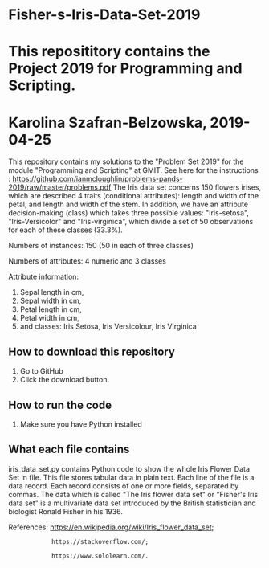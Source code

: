 # Fisher-s-Iris-Data-Set-2019

# This reposititory contains the Project 2019 for Programming and Scripting.
# Karolina Szafran-Belzowska, 2019-04-25

This repository contains my solutions to the "Problem Set 2019" for the module "Programming and Scripting" at GMIT.
See here for the instructions : https://github.com/ianmcloughlin/problems-pands-2019/raw/master/problems.pdf 
The Iris data set concerns 150 flowers irises, which are described 4 traits (conditional attributes): length and width of the petal,
and length and width of the stem. In addition, we have an attribute decision-making (class) which takes three possible values: 
"Iris-setosa", "Iris-Versicolor" and "Iris-virginica", which divide a set of 50 observations for each of these classes (33.3%).

Numbers of instances: 150 (50 in each of three classes)

Numbers of attributes: 4 numeric and 3 classes

Attribute information:
1. Sepal length in cm,
2. Sepal width in cm,
3. Petal length in cm,
4. Petal width in cm,
5. and classes: Iris Setosa, Iris Versicolour, Iris Virginica

## How to download this repository
  1. Go to GitHub
  2. Click the download button.
  
## How to run the code
  1. Make sure you have Python installed
  
## What each file contains
 
iris_data_set.py contains Python code to show the whole Iris Flower Data Set in file.  This file stores tabular data in plain text. 
    Each line of the file is a data record. Each record consists of one or more fields, separated by commas. 
    The data which is called "The Iris flower data set" or "Fisher's Iris data set" is a multivariate data set introduced by the British     statistician and biologist Ronald  Fisher in his 1936. 
   
   References: https://en.wikipedia.org/wiki/Iris_flower_data_set;
   
                https://stackoverflow.com/;
                
                https://www.sololearn.com/.
    



